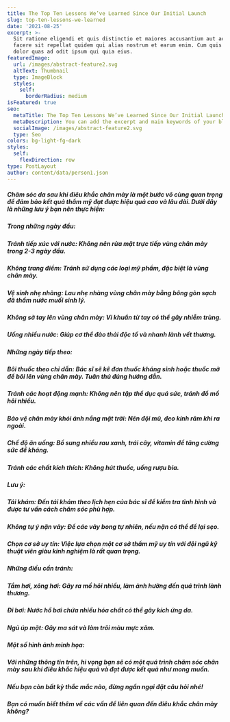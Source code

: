 ```yaml
---
title: The Top Ten Lessons We’ve Learned Since Our Initial Launch
slug: top-ten-lessons-we-learned
date: '2021-08-25'
excerpt: >-
  Sit ratione eligendi et quis distinctio et maiores accusantium aut accusamus
  facere sit repellat quidem qui alias nostrum et earum enim. Cum quis sint eos
  dolor quas ad odit ipsum qui quia eius.
featuredImage:
  url: /images/abstract-feature2.svg
  altText: Thumbnail
  type: ImageBlock
  styles:
    self:
      borderRadius: medium
isFeatured: true
seo:
  metaTitle: The Top Ten Lessons We’ve Learned Since Our Initial Launch
  metaDescription: You can add the excerpt and main keywords of your blog post here.
  socialImage: /images/abstract-feature2.svg
  type: Seo
colors: bg-light-fg-dark
styles:
  self:
    flexDirection: row
type: PostLayout
author: content/data/person1.json
---
```

##### Chăm sóc da sau khi điêu khắc chân mày là một bước vô cùng quan trọng để đảm bảo kết quả thẩm mỹ đạt được hiệu quả cao và lâu dài. Dưới đây là những lưu ý bạn nên thực hiện:

##### **Trong những ngày đầu:**

##### **Tránh tiếp xúc với nước:** Không nên rửa mặt trực tiếp vùng chân mày trong 2-3 ngày đầu.

##### **Không trang điểm:** Tránh sử dụng các loại mỹ phẩm, đặc biệt là vùng chân mày.

##### **Vệ sinh nhẹ nhàng:** Lau nhẹ nhàng vùng chân mày bằng bông gòn sạch đã thấm nước muối sinh lý.

##### **Không sờ tay lên vùng chân mày:** Vi khuẩn từ tay có thể gây nhiễm trùng.

##### **Uống nhiều nước:** Giúp cơ thể đào thải độc tố và nhanh lành vết thương.

##### **Những ngày tiếp theo:**

##### **Bôi thuốc theo chỉ dẫn:** Bác sĩ sẽ kê đơn thuốc kháng sinh hoặc thuốc mỡ để bôi lên vùng chân mày. Tuân thủ đúng hướng dẫn.

##### **Tránh các hoạt động mạnh:** Không nên tập thể dục quá sức, tránh đổ mồ hôi nhiều.

##### **Bảo vệ chân mày khỏi ánh nắng mặt trời:** Nên đội mũ, đeo kính râm khi ra ngoài.

##### **Chế độ ăn uống:** Bổ sung nhiều rau xanh, trái cây, vitamin để tăng cường sức đề kháng.

##### **Tránh các chất kích thích:** Không hút thuốc, uống rượu bia.

##### **Lưu ý:**

##### **Tái khám:** Đến tái khám theo lịch hẹn của bác sĩ để kiểm tra tình hình và được tư vấn cách chăm sóc phù hợp.

##### **Không tự ý nặn vảy:** Để các vảy bong tự nhiên, nếu nặn có thể để lại sẹo.

##### **Chọn cơ sở uy tín:** Việc lựa chọn một cơ sở thẩm mỹ uy tín với đội ngũ kỹ thuật viên giàu kinh nghiệm là rất quan trọng.

##### **Những điều cần tránh:**

##### **Tắm hơi, xông hơi:** Gây ra mồ hôi nhiều, làm ảnh hưởng đến quá trình lành thương.

##### **Đi bơi:** Nước hồ bơi chứa nhiều hóa chất có thể gây kích ứng da.

##### **Ngủ úp mặt:** Gây ma sát và làm trôi màu mực xăm.

##### **Một số hình ảnh minh họa:**

##### **Với những thông tin trên, hi vọng bạn sẽ có một quá trình chăm sóc chân mày sau khi điêu khắc hiệu quả và đạt được kết quả như mong muốn.**

##### **Nếu bạn còn bất kỳ thắc mắc nào, đừng ngần ngại đặt câu hỏi nhé!**

##### **Bạn có muốn biết thêm về các vấn đề liên quan đến điêu khắc chân mày không?**

